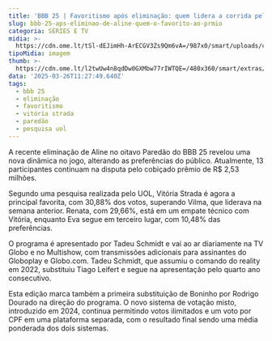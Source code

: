 ```yaml
---
title: 'BBB 25 | Favoritismo após eliminação: quem lidera a corrida pelo prêmio?'
slug: bbb-25-aps-eliminao-de-aline-quem-o-favorito-ao-prmio
categoria: SÉRIES E TV
midia: >-
  https://cdn.ome.lt/tSl-dEJimHh-ArECGV3Zs9Qm6vA=/987x0/smart/uploads/conteudo/fotos/bbb25-favorito.jpg
tipoMidia: imagem
thumb: >-
  https://cdn.ome.lt/l2twUw4n8qdDw0GXMbw77rIWTQE=/480x360/smart/extras/conteudos/bbb25-favorito-peq.jpg
data: '2025-03-26T11:27:49.640Z'
tags:
  - bbb 25
  - eliminação
  - favoritismo
  - vitória strada
  - paredão
  - pesquisa uol
---
```


A recente eliminação de Aline no oitavo Paredão do BBB 25 revelou uma nova dinâmica no jogo, alterando as preferências do público. Atualmente, 13 participantes continuam na disputa pelo cobiçado prêmio de R$ 2,53 milhões.

Segundo uma pesquisa realizada pelo UOL, Vitória Strada é agora a principal favorita, com 30,88% dos votos, superando Vilma, que liderava na semana anterior. Renata, com 29,66%, está em um empate técnico com Vitória, enquanto Eva segue em terceiro lugar, com 10,48% das preferências.

O programa é apresentado por Tadeu Schmidt e vai ao ar diariamente na TV Globo e no Multishow, com transmissões adicionais para assinantes do Globoplay e Globo.com. Tadeu Schmidt, que assumiu o comando do reality em 2022, substituiu Tiago Leifert e segue na apresentação pelo quarto ano consecutivo.

Esta edição marca também a primeira substituição de Boninho por Rodrigo Dourado na direção do programa. O novo sistema de votação misto, introduzido em 2024, continua permitindo votos ilimitados e um voto por CPF em uma plataforma separada, com o resultado final sendo uma média ponderada dos dois sistemas.

